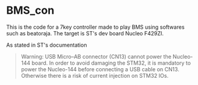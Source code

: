 # BMS_con

This is the code for a 7key controller made to play BMS using softwares such as beatoraja.
The target is ST's dev board Nucleo F429ZI.

As stated in ST's documentation
> Warning:
USB Micro–AB connector (CN13) cannot power the Nucleo-144 board. In order to avoid damaging the STM32, it is mandatory to power the Nucleo-144 before connecting a USB cable on CN13. Otherwise there is a risk of current injection on STM32 IOs.
